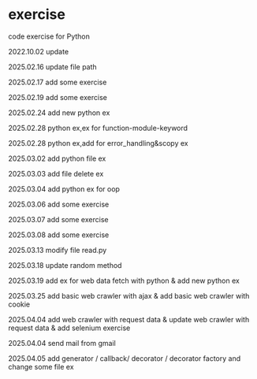 # exercise
code exercise for Python

2022.10.02 update

2025.02.16 update file path

2025.02.17 add some exercise 

2025.02.19 add some exercise

2025.02.24 add new python ex

2025.02.28 python ex,ex for function-module-keyword

2025.02.28 python ex,add for error_handling&scopy ex

2025.03.02 add python file ex

2025.03.03 add file delete ex

2025.03.04 add python ex for oop 

2025.03.06 add some exercise

2025.03.07 add some exercise

2025.03.08 add some exercise

2025.03.13 modify file read.py

2025.03.18 update random method

2025.03.19 add ex for web data fetch with python & add new python ex 

2025.03.25 add basic web crawler with ajax & add basic web crawler with cookie 

2025.04.04 add web crawler with request data & update web crawler with request data & add selenium exercise  

2025.04.04 send mail from gmail

2025.04.05 add generator / callback/ decorator / decorator factory and change some file ex